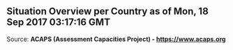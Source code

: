 ## Situation Overview per Country as of Mon, 18 Sep 2017 03:17:16 GMT

Source: **ACAPS (Assessment Capacities Project) - https://www.acaps.org**